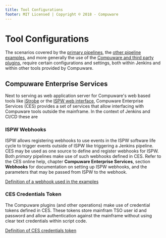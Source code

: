 ```yaml
---
title: Tool Configurations
footer: MIT Licensed | Copyright © 2018 - Compuware
---
```

# Tool Configurations

The scenarios covered by the [primary pipelines](../pipelines/readme.md), the [other pipeline examples](../advanced_pipelines/readme.md), and more generally the use of the [Compuware and third party plugins](./plugins.md), require certain configurations and settings, both within Jenkins and within other tools provided by Compuware.

## Compuware Enterprise Services

Next to serving as web application server for Compuware's web based tools like [iStrobe](https://compuware.com/strobe-mainframe-performance-monitoring/) or the [ISPW web interface](https://compuware.com/ispw-source-code-management/), Compuware Enterprise Services (CES) provides a set of services that allow interfacing with Compuware tools outside the mainframe. In the context of Jenkins and CI/CD these are

### ISPW Webhooks

ISPW allows registering webhooks to use events in the ISPW software life cycle to trigger events outside of ISPW like triggering a Jenkins pipeline. CES may be used as one source to define and register webhooks for ISPW. Both *primary* pipelines make use of such webhooks defined in CES. Refer to the CES online help, chapter **Compuware Enterprise Services**, section **Webhooks** for documentation on setting up ISPW webhooks, and the parameters that may be passed from ISPW to the webhook.

[Definition of a webhook used in the examples](./webhook_setup.md)

### CES Credentials Token

The Compuware plugins (and other operations) make use of credential tokens defined in CES. These tokens store mainfram TSO user id and password and allow authentication against the mainframe without using clear text credentials within script code. 

[Definition of CES credentials token](./CES_credentials_token.md)
